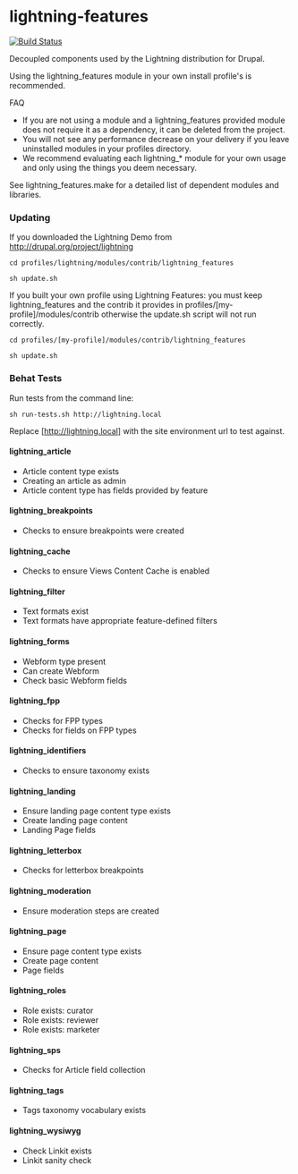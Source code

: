 lightning-features
==================
[![Build Status](https://travis-ci.org/acquia/lightning-features.svg?branch=7.x-1.x)](https://travis-ci.org/acquia/lightning-features)

Decoupled components used by the Lightning distribution for Drupal.

Using the lightning_features module in your own install profile's is recommended.

FAQ

- If you are not using a module and a lightning_features provided module does not require it as a dependency, it can be deleted from the project.
- You will not see any performance decrease on your delivery if you leave uninstalled modules in your profiles directory.
- We recommend evaluating each lightning_* module for your own usage and only using the things you deem necessary.

See lightning_features.make for a detailed list of dependent modules and libraries.

### Updating
If you downloaded the Lightning Demo from http://drupal.org/project/lightning

`cd profiles/lightning/modules/contrib/lightning_features`

`sh update.sh`

If you built your own profile using Lightning Features: you must keep lightning_features and the contrib it provides in profiles/[my-profile]/modules/contrib otherwise the update.sh script will not run correctly.

`cd profiles/[my-profile]/modules/contrib/lightning_features`

`sh update.sh`

### Behat Tests

Run tests from the command line:

`sh run-tests.sh http://lightning.local`

Replace [http://lightning.local] with the site environment url to test against.

#### lightning_article

* Article content type exists
* Creating an article as admin
* Article content type has fields provided by feature

#### lightning_breakpoints

* Checks to ensure breakpoints were created

#### lightning_cache

* Checks to ensure Views Content Cache is enabled

#### lightning_filter

* Text formats exist
* Text formats have appropriate feature-defined filters

#### lightning_forms

* Webform type present
* Can create Webform
* Check basic Webform fields

#### lightning_fpp

* Checks for FPP types
* Checks for fields on FPP types

#### lightning_identifiers

* Checks to ensure taxonomy exists

#### lightning_landing

* Ensure landing page content type exists
* Create landing page content
* Landing Page fields

#### lightning_letterbox

* Checks for letterbox breakpoints

#### lightning_moderation

* Ensure moderation steps are created

#### lightning_page

* Ensure page content type exists
* Create page content
* Page fields

#### lightning_roles

* Role exists: curator
* Role exists: reviewer
* Role exists: marketer

#### lightning_sps

* Checks for Article field collection

#### lightning_tags
* Tags taxonomy vocabulary exists

#### lightning_wysiwyg

* Check Linkit exists
* Linkit sanity check
